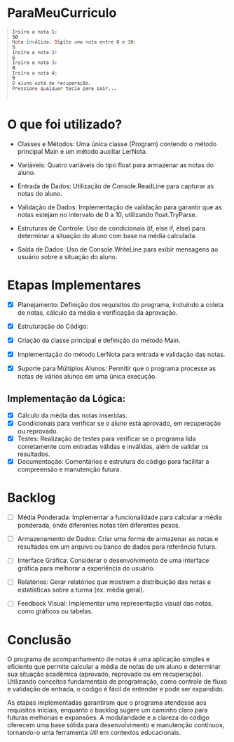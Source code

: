 # ParaMeuCurriculo

![alt text](<Captura de tela 2024-10-01 161127.png>)

# O que foi utilizado?

- Classes e Métodos: Uma única classe (Program) contendo o método principal Main e um método auxiliar LerNota.

- Variáveis: Quatro variáveis do tipo float para armazenar as notas do aluno.

- Entrada de Dados: Utilização de Console.ReadLine para capturar as notas do aluno.

- Validação de Dados: Implementação de validação para garantir que as notas estejam no intervalo de 0 a 10, utilizando float.TryParse.

- Estruturas de Controle: Uso de condicionais (if, else if, else) para determinar a situação do aluno com base na média calculada.

- Saída de Dados: Uso de Console.WriteLine para exibir mensagens ao usuário sobre a situação do aluno.

# Etapas Implementares

- [x] Planejamento: Definição dos requisitos do programa, incluindo a coleta de notas, cálculo da média e verificação da aprovação.

- [x] Estruturação do Código:

- [x] Criação da classe principal e definição do método Main.

- [x] Implementação do método LerNota para entrada e validação das notas.

- [x] Suporte para Múltiplos Alunos: Permitir que o programa processe as notas de vários alunos em uma única execução.

## Implementação da Lógica:

- [x] Cálculo da média das notas inseridas.
- [x] Condicionais para verificar se o aluno está aprovado, em recuperação ou reprovado.
- [x] Testes: Realização de testes para verificar se o programa lida corretamente com entradas válidas e inválidas, além de validar os resultados.
- [x] Documentação: Comentários e estrutura do código para facilitar a compreensão e manutenção futura.

# Backlog

- [ ] Média Ponderada: Implementar a funcionalidade para calcular a média ponderada, onde diferentes notas têm diferentes pesos.

- [ ] Armazenamento de Dados: Criar uma forma de armazenar as notas e resultados em um arquivo ou banco de dados para referência futura.

- [ ] Interface Gráfica: Considerar o desenvolvimento de uma interface gráfica para melhorar a experiência do usuário.

- [ ] Relatórios: Gerar relatórios que mostrem a distribuição das notas e estatísticas sobre a turma (ex: média geral).

- [ ] Feedback Visual: Implementar uma representação visual das notas, como gráficos ou tabelas.

# Conclusão
O programa de acompanhamento de notas é uma aplicação simples e eficiente que permite calcular a média de notas de um aluno e determinar sua situação acadêmica (aprovado, reprovado ou em recuperação). Utilizando conceitos fundamentais de programação, como controle de fluxo e validação de entrada, o código é fácil de entender e pode ser expandido.

As etapas implementadas garantiram que o programa atendesse aos requisitos iniciais, enquanto o backlog sugere um caminho claro para futuras melhorias e expansões. A modularidade e a clareza do código oferecem uma base sólida para desenvolvimento e manutenção contínuos, tornando-o uma ferramenta útil em contextos educacionais.